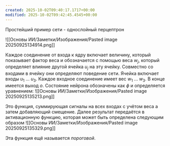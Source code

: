 ```yaml
---
created: 2025-10-02T09:40:17.1717+00:00
modified: 2025-10-02T09:42:45.4545+00:00
---
```


Простейший пример сети - однослойный перцептрон

![[Основы ИИ/Заметки/Изображения/Pasted image 20250925134914.png]]

Каждое соединение от входа к ядру включает величину, который показывает фактор веса и обозначается с помощью веса $w_j$, который определяет влияние другой ячейка $u_j$ на эту ячейку. Совместно со входами в ячейку они определяют поведение сети. Ячейка включает входы $u_1$ ... $u_3$. Каждое входное соединение имеет вес $w_1$ ... $w_3$. В конце имеется выход $o$. Состояние нейрона обозначены как $\phi$ и определяется уравнением:
![[Основы ИИ/Заметки/Изображения/Pasted image 20250925135213.png]]

Это функция, суммирующая сигналы на всех входах с учётом веса а затем добавляющий смещение. Далее результат передаётся в активационную функцию, которая может быть определена следующим образом
![[Основы ИИ/Заметки/Изображения/Pasted image 20250925135329.png]]

Эта функция ещё называется *пороговой*. 